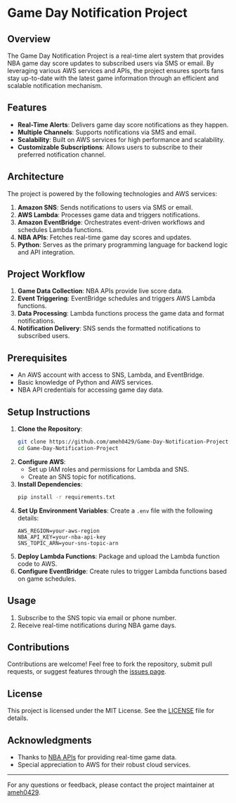 # Game Day Notification Project

## Overview
The Game Day Notification Project is a real-time alert system that provides NBA game day score updates to subscribed users via SMS or email. By leveraging various AWS services and APIs, the project ensures sports fans stay up-to-date with the latest game information through an efficient and scalable notification mechanism.

## Features
- **Real-Time Alerts**: Delivers game day score notifications as they happen.
- **Multiple Channels**: Supports notifications via SMS and email.
- **Scalability**: Built on AWS services for high performance and scalability.
- **Customizable Subscriptions**: Allows users to subscribe to their preferred notification channel.

## Architecture
The project is powered by the following technologies and AWS services:

1. **Amazon SNS**: Sends notifications to users via SMS or email.
2. **AWS Lambda**: Processes game data and triggers notifications.
3. **Amazon EventBridge**: Orchestrates event-driven workflows and schedules Lambda functions.
4. **NBA APIs**: Fetches real-time game day scores and updates.
5. **Python**: Serves as the primary programming language for backend logic and API integration.

## Project Workflow
1. **Game Data Collection**: NBA APIs provide live score data.
2. **Event Triggering**: EventBridge schedules and triggers AWS Lambda functions.
3. **Data Processing**: Lambda functions process the game data and format notifications.
4. **Notification Delivery**: SNS sends the formatted notifications to subscribed users.

## Prerequisites
- An AWS account with access to SNS, Lambda, and EventBridge.
- Basic knowledge of Python and AWS services.
- NBA API credentials for accessing game day data.

## Setup Instructions
1. **Clone the Repository**:
   ```bash
   git clone https://github.com/ameh0429/Game-Day-Notification-Project.git
   cd Game-Day-Notification-Project
   ```
2. **Configure AWS**:
   - Set up IAM roles and permissions for Lambda and SNS.
   - Create an SNS topic for notifications.
3. **Install Dependencies**:
   ```bash
   pip install -r requirements.txt
   ```
4. **Set Up Environment Variables**:
   Create a `.env` file with the following details:
   ```env
   AWS_REGION=your-aws-region
   NBA_API_KEY=your-nba-api-key
   SNS_TOPIC_ARN=your-sns-topic-arn
   ```
5. **Deploy Lambda Functions**:
   Package and upload the Lambda function code to AWS.
6. **Configure EventBridge**:
   Create rules to trigger Lambda functions based on game schedules.

## Usage
1. Subscribe to the SNS topic via email or phone number.
2. Receive real-time notifications during NBA game days.

## Contributions
Contributions are welcome! Feel free to fork the repository, submit pull requests, or suggest features through the [issues page](https://github.com/ameh0429/Game-Day-Notification-Project/issues).

## License
This project is licensed under the MIT License. See the [LICENSE](LICENSE) file for details.

## Acknowledgments
- Thanks to [NBA APIs](https://www.nba.com/) for providing real-time game data.
- Special appreciation to AWS for their robust cloud services.

---

For any questions or feedback, please contact the project maintainer at [ameh0429](https://github.com/ameh0429).
